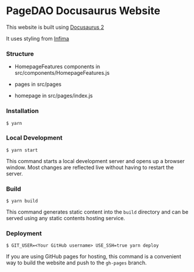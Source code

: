 # PageDAO Docusaurus Website

This website is built using [Docusaurus 2](https://docusaurus.io/)

It uses styling from [Infima](https://infima.dev/docs/getting-started/introduction)

### Structure

- HomepageFeatures components in src/components/HomepageFeatures.js

- pages in src/pages

- homepage in src/pages/index.js

### Installation

```
$ yarn
```

### Local Development

```
$ yarn start
```

This command starts a local development server and opens up a browser window. Most changes are reflected live without having to restart the server.

### Build

```
$ yarn build
```

This command generates static content into the `build` directory and can be served using any static contents hosting service.

### Deployment

```
$ GIT_USER=<Your GitHub username> USE_SSH=true yarn deploy
```

If you are using GitHub pages for hosting, this command is a convenient way to build the website and push to the `gh-pages` branch.
